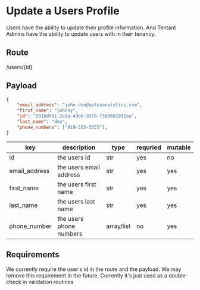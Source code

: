 # Update a Users Profile
Users have the ability to update their profile information. And Tentant Admins have the ability to update users with in their tenancy.

## Route
/users/{id}

## Payload

```json
{    
    "email_address": "john.doe@aplosanalytics.com",
    "first_name": "johnny",
    "id": "391bdf01-2e9a-43eb-9370-f3d0681032ea",
    "last_name": "doe",
    "phone_numbers": ["919-555-5555"],            
}
```

|key|description|type|requried|mutable|
|-|-|-|-|-|
|id|the users id|str|yes|no|
|email_address|the users email address|str|yes|yes|
|first_name|the users first name|str|yes|yes|
|last_name|the users last name|str|yes|yes|
|phone_number|the users phone numbers|array/list|no|yes

## Requirements

We currently require the user's id in the route and the payload.  We may remove this requirement in the future.  Currently it's just used as a double-check in validation routines

